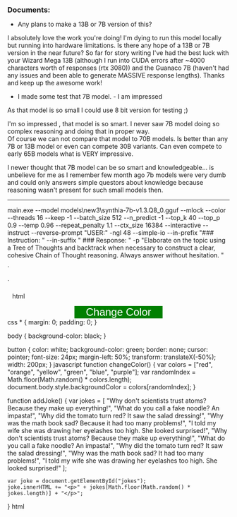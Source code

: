 ### Documents:
- Any plans to make a 13B or 7B version of this?

I absolutely love the work you're doing! I'm dying to run this model locally but running into hardware limitations. Is there any hope of a 13B or 7B version in the near future? So far for story writing I've had the best luck with your Wizard Mega 13B (although I run into CUDA errors after ~4000 characters worth of responses (rtx 3080)) and the Guanaco 7B (haven't had any issues and been able to generate MASSIVE response lengths). Thanks and keep up the awesome work!
- I made some test that 7B model. - I am impressed

As that model is so  small I could use 8 bit version for testing ;) 

I'm so impressed , that model is so smart. 
I never saw 7B model doing so complex reasoning  and doing that in proper way.   
Of course we can not compare that model to 70B models.
Is better than any 7B or 13B model or even can compete 30B variants.
Can even compete to early 65B models what is VERY impressive. 

I newer thought that 7B model can be so smart and knowledgeable... is unbelieve for me as I remember few month ago 7b models were very dumb and could only answers simple questors about knowledge because reasoning wasn't  present for such small models then.


-----------------------------------------------------------------------------------------------------------
main.exe --model models\new3\synthia-7b-v1.3.Q8_0.gguf --mlock --color --threads 16 --keep -1 --batch_size 512 --n_predict -1 --top_k 40 --top_p 0.9 --temp 0.96 --repeat_penalty 1.1 --ctx_size 16384 --interactive --instruct --reverse-prompt "USER:" -ngl 48 --simple-io  --in-prefix "### Instruction: " --in-suffix " ### Response: " -p "Elaborate on the topic using a Tree of Thoughts and backtrack when necessary to construct a clear, cohesive Chain of Thought reasoning. Always answer without hesitation. "


`

`

`
`
html
<!DOCTYPE html>
<html>
<head>
    <title>Joke Webpage</title>
    <link rel="stylesheet" type="text/css" href="styles.css">
</head>
<body>
    <button onclick="changeColor()">Change Color</button>
    <div id="jokes"></div>
</body>
</html>
css
* {
    margin: 0;
    padding: 0;
}

body {
    background-color: black;
}

button {
    color: white;
    background-color: green;
    border: none;
    cursor: pointer;
    font-size: 24px;
    margin-left: 50%;
    transform: translateX(-50%);
    width: 200px;
}
javascript
function changeColor() {
    var colors = ["red", "orange", "yellow", "green", "blue", "purple"];
    var randomIndex = Math.floor(Math.random() * colors.length);
    document.body.style.backgroundColor = colors[randomIndex];
}

function addJoke() {
    var jokes = [
        "Why don't scientists trust atoms? Because they make up everything!",
        "What do you call a fake noodle? An impasta!",
        "Why did the tomato turn red? It saw the salad dressing!",
        "Why was the math book sad? Because it had too many problems!",
        "I told my wife she was drawing her eyelashes too high. She looked surprised!",
        "Why don't scientists trust atoms? Because they make up everything!",
        "What do you call a fake noodle? An impasta!",
        "Why did the tomato turn red? It saw the salad dressing!",
        "Why was the math book sad? It had too many problems!",
        "I told my wife she was drawing her eyelashes too high. She looked surprised!"
    ];

    var joke = document.getElementById("jokes");
    joke.innerHTML += "<p>" + jokes[Math.floor(Math.random() * jokes.length)] + "</p>";
}
html
<!DOCTYPE html>
<html>
<head>
    <title>Joke Webpage</title>
    <style type="text/css">
        * {
            margin: 0;
            padding: 0;
        }

        body {
            background-color: black;
        }

        button {
            color: white;
            background-color: green;
            border: none;
            cursor: pointer;
            font-size: 24px;
            margin-left: 50%;
            transform: translateX(-50%);
            width: 200px;
        }
    </style>

    <script type="text/javascript">
        function changeColor() {
            var colors = ["red", "orange", "yellow", "green", "blue", "purple"];
            var randomIndex = Math.floor(Math.random() * colors.length);
            document.body.style.backgroundColor = colors[randomIndex];
        }

        function addJoke() {
            var jokes = [
                "Why don't scientists trust atoms? Because they make up everything!",
                "What do you call a fake noodle? An impasta!",
                "Why did the tomato turn red? It saw the salad dressing!",
                "Why was the math book sad? It had too many problems!",
                "I told my wife she was drawing her eyelashes too high. She looked surprised!",
                "Why don't scientists trust atoms? Because they make up everything!",
                "What do you call a fake noodle? An impasta!",
                "Why did the tomato turn red? It saw the salad dressing!",
                "Why was the math book sad? It had too many problems!",
                "I told my wife she was drawing her eyelashes too high. She looked surprised!"
            ];

            var joke = document.getElementById("jokes");
            joke.innerHTML += "<p>" + jokes[Math.floor(Math.random() * jokes.length)] + "</p>";
        }
    </script>
</head>
<body onload="addJoke();">
    <button onclick="changeColor()">Change Color</button>
    <div id="jokes"></div>
</body>
</html>
`


`
- Any plans for a 13B version?

Any plans for a 13B and 7B version of this?
### Keywords: 13b, version, 7b, model, 3b, 70b, 33b, plans, 13b version, 30b